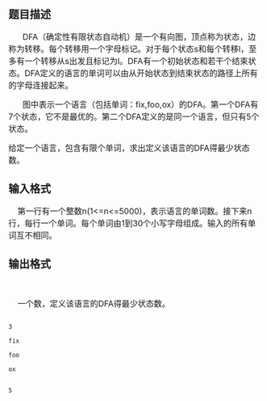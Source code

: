 ## 题目描述

<div style="text-indent: 21pt">
 <span style="font-size: medium">DFA（确定性有限状态自动机）是一个有向图，顶点称为状态，边称为转移。每个转移用一个字母标记。对于每个状态s和每个转移l，至多有一个转移从s出发且标记为l。DFA有一个初始状态和若干个结束状态。DFA定义的语言的单词可以由从开始状态到结束状态的路径上所有的字母连接起来。</span>
</div> 
<div style="text-indent: 21pt">
 <span style="font-size: medium">图中表示一个语言（包括单词：fix,foo,ox）的DFA。第一个DFA有7个状态，它不是最优的。第二个DFA定义的是同一个语言，但只有5个状态。</span>
</div> 
<div>
 <span style="font-size: medium">给定一个语言，包含有限个单词，求出定义该语言的DFA得最少状态数。</span>
</div>

## 输入格式

<div>
 <span style="font-size: medium">    第一行有一个整数n(1<=n<=5000)，表示语言的单词数。接下来n行，每行一个单词。每个单词由1到30个小写字母组成。输入的所有单词互不相同。</span>
</div>

## 输出格式

<div style="margin: 13pt 0cm">
  
</div> 
<div>
 <span style="font-size: medium">    一个数，定义该语言的DFA得最少状态数。</span>
</div>

```input1
3
fix
foo
ox
```
```output1
5
```
